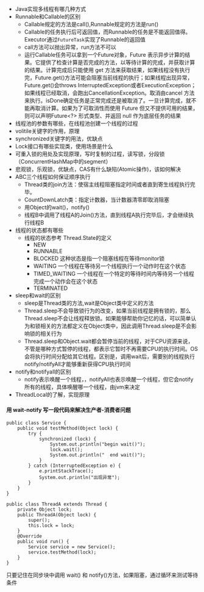 - Java实现多线程有哪几种方式
- Runnable和Callable的区别
  - Callable规定的方法是call(),Runnable规定的方法是run()
  - Callable的任务执行后可返回值，而Runnable的任务是不能返回值得。Executor通过`FutureTask`实现了Runnable的返回值
  - call方法可以抛出异常，run方法不可以
  - 运行Callable任务可以拿到一个Future对象，Future 表示异步计算的结果。它提供了检查计算是否完成的方法，以等待计算的完成，并获取计算的结果。计算完成后只能使用 get 方法来获取结果，如果线程没有执行完，Future.get()方法可能会阻塞当前线程的执行；如果线程出现异常，Future.get()会throws InterruptedException或者ExecutionException；如果线程已经取消，会跑出CancellationException。取消由cancel 方法来执行。isDone确定任务是正常完成还是被取消了。一旦计算完成，就不能再取消计算。如果为了可取消性而使用 Future 但又不提供可用的结果，则可以声明Future<?> 形式类型、并返回 null 作为底层任务的结果
- 线程池的参数有哪些，在线程池创建一个线程的过程
- volitile关键字的作用，原理
- synchronized关键字的用法，优缺点
- Lock接口有哪些实现类，使用场景是什么
- 可重入锁的用处及实现原理，写时复制的过程，读写锁，分段锁（ConcurrentHashMap中的segment）
- 悲观锁，乐观锁，优缺点，CAS有什么缺陷(Atomic操作)，该如何解决
- ABC三个线程如何保证顺序执行
  - Thread类的join方法：使宿主线程阻塞指定时间或者直到寄生线程执行完毕。
  - CountDownLatch类：指定计数器，当计数器清零即取消阻塞
  - 用Object的wait()，notify()
  - 线程B中调用了线程A的Join()方法，直到线程A执行完毕后，才会继续执行线程B
- 线程的状态都有哪些
  - 线程的状态参考 Thread.State的定义
    - NEW
    - RUNNABLE
    - BLOCKED 这种状态是指一个阻塞线程在等待monitor锁
    - WAITING 一个线程在等待另一个线程执行一个动作时在这个状态
    - TIMED_WAITING 一个线程在一个特定的等待时间内等待另一个线程完成一个动作会在这个状态
    - TERMINATED
- sleep和wait的区别
  - sleep是Thread类的方法,wait是Object类中定义的方法
  - Thread.sleep不会导致锁行为的改变，如果当前线程是拥有锁的，那么Thread.sleep不会让线程释放锁。如果能够帮助你记忆的话，可以简单认为和锁相关的方法都定义在Object类中，因此调用Thread.sleep是不会影响锁的相关行为
  - Thread.sleep和Object.wait都会暂停当前的线程，对于CPU资源来说，不管是哪种方式暂停的线程，都表示它暂时不再需要CPU的执行时间。OS会将执行时间分配给其它线程。区别是，调用wait后，需要别的线程执行notify/notifyAll才能够重新获得CPU执行时间
- notify和notifyall的区别
  - notify表示唤醒一个线程，，notifyAll也表示唤醒一个线程，但它会notify所有的线程，具体唤醒哪一个线程，由jvm来决定
- ThreadLocal的了解，实现原理

#### 用 wait-notify 写一段代码来解决生产者-消费者问题
```
public class Service {
    public void testMethod(Object lock) {
        try {
            synchronized (lock) {
                System.out.println("begin wait()");
                lock.wait();
                System.out.println("  end wait()");
            }
        } catch (InterruptedException e) {
            e.printStackTrace();
            System.out.println("出现异常");
        }
    }
}

public class ThreadA extends Thread {
    private Object lock;
    public ThreadA(Object lock) {
        super();
        this.lock = lock;
    }
    @Override
    public void run() {
        Service service = new Service();
        service.testMethod(lock);
    }
}
```
只要记住在同步块中调用 wait() 和 notify()方法，如果阻塞，通过循环来测试等待条件
